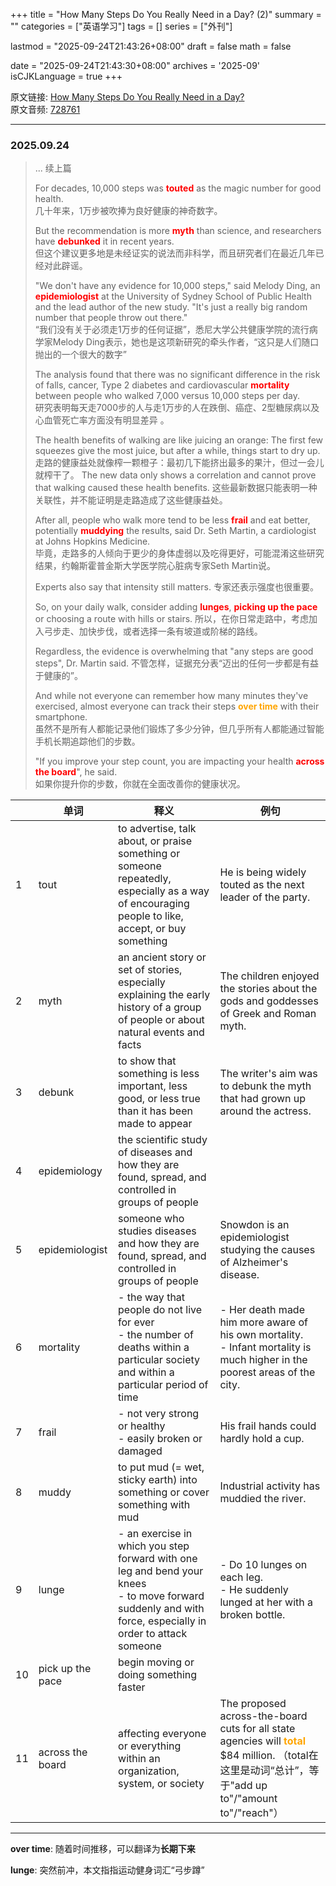 +++
title = "How Many Steps Do You Really Need in a Day? (2)"
summary = ""
categories = ["英语学习"]
tags = []
series = ["外刊"]

lastmod = "2025-09-24T21:43:26+08:00"
draft = false
math = false

date = "2025-09-24T21:43:30+08:00"
archives = '2025-09'
isCJKLanguage = true
+++

原文链接: [How Many Steps Do You Really Need in a Day?](https://waikan.kekenet.com/#/waikanlisten/-1/728761)  
原文音频: [728761](https://k7.kekenet.com/Sound/2025/09/454yw_2439228TMa.mp3)

---

### 2025.09.24

> ...
> 续上篇
>
> For decades, 10,000 steps was <strong style="color: red">touted</strong> as the magic number for good health.  
> 几十年来，1万步被吹捧为良好健康的神奇数字。
>
> But the recommendation is more <strong style="color: red">myth</strong> than science, and researchers have <strong style="color: red">debunked</strong> it in recent years.  
> 但这个建议更多地是未经证实的说法而非科学，而且研究者们在最近几年已经对此辟谣。
>
> "We don't have any evidence for 10,000 steps," said Melody Ding, an <strong style="color: red">epidemiologist</strong> at the University of Sydney School of Public Health and the lead author of the new study. "It's just a really big random number that people throw out there."  
> “我们没有关于必须走1万步的任何证据”，悉尼大学公共健康学院的流行病学家Melody Ding表示，她也是这项新研究的牵头作者，“这只是人们随口抛出的一个很大的数字”
>
> The analysis found that there was no significant difference in the risk of falls, cancer, Type 2 diabetes and cardiovascular <strong style="color: red">mortality</strong> between people who walked 7,000 versus 10,000 steps per day.  
> 研究表明每天走7000步的人与走1万步的人在跌倒、癌症、2型糖尿病以及心血管死亡率方面没有明显差异 。
>
> The health benefits of walking are like juicing an orange: The first few squeezes give the most juice, but after a while, things start to dry up.  
> 走路的健康益处就像榨一颗橙子：最初几下能挤出最多的果汁，但过一会儿就榨干了。
> The new data only shows a correlation and cannot prove that walking caused these health benefits.
> 这些最新数据只能表明一种关联性，并不能证明是走路造成了这些健康益处。
>
> After all, people who walk more tend to be less <strong style="color: red">frail</strong> and eat better, potentially <strong style="color: red">muddying</strong> the results, said Dr. Seth Martin, a cardiologist at Johns Hopkins Medicine.  
> 毕竟，走路多的人倾向于更少的身体虚弱以及吃得更好，可能混淆这些研究结果，约翰斯霍普金斯大学医学院心脏病专家Seth Martin说。
>
> Experts also say that intensity still matters.
> 专家还表示强度也很重要。
>
> So, on your daily walk, consider adding <strong style="color: red">lunges</strong>, <strong style="color: red">picking up the pace</strong> or choosing a route with hills or stairs.
> 所以，在你日常走路中，考虑加入弓步走、加快步伐，或者选择一条有坡道或阶梯的路线。
>
> Regardless, the evidence is overwhelming that "any steps are good steps", Dr. Martin said.
> 不管怎样，证据充分表“迈出的任何一步都是有益于健康的”。
>
> And while not everyone can remember how many minutes they've exercised, almost everyone can track their steps <strong style="color: orange">over time</strong> with their smartphone.  
> 虽然不是所有人都能记录他们锻炼了多少分钟，但几乎所有人都能通过智能手机长期追踪他们的步数。
>
> "If you improve your step count, you are impacting your health <strong style="color: red">across the board</strong>", he said.  
> 如果你提升你的步数，你就在全面改善你的健康状况。

| | 单词 | 释义 | 例句 |
| --- | --- | --- | --- |
| 1 | tout | to advertise, talk about, or praise something or someone repeatedly, especially as a way of encouraging people to like, accept, or buy something | He is being widely touted as the next leader of the party. |
| 2 | myth | an ancient story or set of stories, especially explaining the early history of a group of people or about natural events and facts | The children enjoyed the stories about the gods and goddesses of Greek and Roman myth. |
| 3 | debunk | to show that something is less important, less good, or less true than it has been made to appear | The writer's aim was to debunk the myth that had grown up around the actress. |
| 4 | epidemiology | the scientific study of diseases and how they are found, spread, and controlled in groups of people | |
| 5 | epidemiologist | someone who studies diseases and how they are found, spread, and controlled in groups of people | Snowdon is an epidemiologist studying the causes of Alzheimer's disease. |
| 6 | mortality | - the way that people do not live for ever <br> - the number of deaths within a particular society and within a particular period of time | - Her death made him more aware of his own mortality. <br> - Infant mortality is much higher in the poorest areas of the city. |
| 7 | frail | - not very strong or healthy <br> - easily broken or damaged | His frail hands could hardly hold a cup. |
| 8 | muddy | to put mud (= wet, sticky earth) into something or cover something with mud | Industrial activity has muddied the river. |
| 9 | lunge | - an exercise in which you step forward with one leg and bend your knees <br> - to move forward suddenly and with force, especially in order to attack someone | - Do 10 lunges on each leg. <br> - He suddenly lunged at her with a broken bottle. |
| 10 | pick up the pace | begin moving or doing something faster |  |
| 11 | across the board | affecting everyone or everything within an organization, system, or society | The proposed across-the-board cuts for all state agencies will <strong style="color: orange">total</strong> $84 million. （total在这里是动词“总计”，等于"add up to"/"amount to"/"reach"） |

---

**over time**: 随着时间推移，可以翻译为**长期下来**

**lunge**: 突然前冲，本文指指运动健身词汇“弓步蹲”
